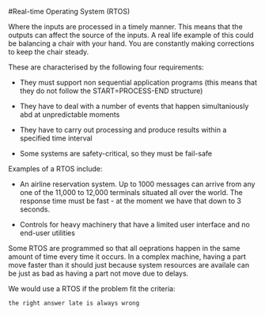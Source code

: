 #Real-time Operating System (RTOS)

Where the inputs are processed in a timely manner. This means that the outputs can affect the source of the
inputs. A real life example of this could be balancing a chair with your hand. You are constantly making
corrections to keep the chair steady.

These are characterised by the following four requirements:

* They must support non sequential application programs (this means that they do not follow the START=PROCESS-END
structure)

* They have to deal with a number of events that happen simultaniously abd at unpredictable moments

* They have to carry out processing and produce results within a specified time interval

* Some systems are safety-critical, so they must be fail-safe

Examples of a RTOS include: 

* An airline reservation system. Up to 1000 messages can arrive from any one of the 11,000 to 
12,000 terminals situated all over the world. The response time must be fast - at the moment we have that down to 3
seconds.  

* Controls for heavy machinery that have a limited user interface and no end-user utilities

Some RTOS are programmed so that all oeprations happen in the same amount of time every time it occurs. In a complex
machine, having a part move faster than it should just because system resources are availale can be just as bad as 
having a part not move due to delays.

We would use a RTOS if the problem fit the criteria:

`the right answer late is always wrong`
